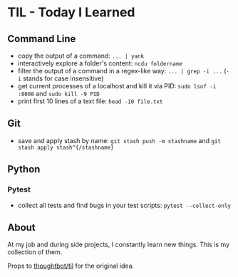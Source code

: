 # TIL - Today I Learned

## Command Line

- copy the output of a command: `... | yank`
- interactively explore a folder's content: `ncdu foldername`
- filter the output of a command in a regex-like way: `... | grep -i ...` (`-i` stands for case insensitive)
- get current processes of a localhost and kill it via PID: `sudo lsof -i :8008` and `sudo kill -9 PID`
- print first 10 lines of a text file: `head -10 file.txt`

## Git
- save and apply stash by name: `git stash push -m stashname` and `git stash apply stash^{/stashname}`

## Python
### Pytest
- collect all tests and find bugs in your test scripts: `pytest --collect-only`

## About
At my job and during side projects, I constantly learn new things. This is my collection of them.

Props to [thoughtbot/til](https://github.com/thoughtbot/til) for the original idea.


